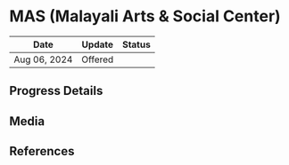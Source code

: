# MAS (Malayali Arts & Social Center)


| Date         | Update  | Status |
| ------------ | ------- | ------ |
| Aug 06, 2024 | Offered |        |

## Progress Details


## Media


## References
